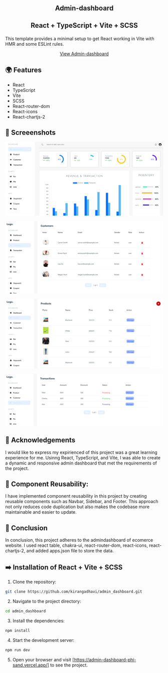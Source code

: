 ## <p align="center">Admin-dashboard</p>


## <p align="center"> React + TypeScript + Vite + SCSS</p>

This template provides a minimal setup to get React working in Vite with HMR and some ESLint rules.

<p align="center">
  <a href="https://admin-dashboard-phi-sand.vercel.app/">View Admin-dashboard</a></p>


## 🌍 Features
- React
- TypeScript
- Vite
- SCSS
- React-router-dom
- React-icons
- React-chartjs-2

## 🚀 Screeenshots
![Screenshot](src/assets/dashboard.png)

![Screenshot](src/assets/customer.png)

![Screenshot](src/assets/product.png)

![Screenshot](src/assets/transaction.png)
## 🤝 Acknowledgements
I would like to express my expirienced of this project was a great learning experience for me. Usinng React, TypeScript, and Vite, I was able to create a dynamic and responsive admin dashboard that met the requirements of the project.



## 📝 Component Reusability:
I have implemented component reusability in this project by creating reusable components such as Navbar, Sidebar, and Footer. This approach not only reduces code duplication but also makes the codebase more maintainable and easier to update.

## 🚩 Conclusion
In conclusion, this project adheres to the admindashboard of ecomerce website. I used react table, chakra-ui, react-router-dom, react-icons, react-chartjs-2, and added apps.json file to store the data.

## ➡️ Installation of React + Vite + SCSS 
1. Clone the repository:
```bash
git clone https://github.com/kirangadhavi/admin_dashboard.git
```
2. Navigate to the project directory:
```bash
cd admin_dashboard
```
3. Install the dependencies:
```bash
npm install
```
4. Start the development server:
```bash
npm run dev
```
5. Open your browser and visit [https://admin-dashboard-phi-sand.vercel.app/] to see the project.





